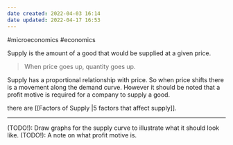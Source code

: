 ```yaml
---
date created: 2022-04-03 16:14
date updated: 2022-04-17 16:53
---
```


#microeconomics #economics

Supply is the amount of a good that would be supplied at a given price.

> When price goes up, quantity goes up.

Supply has a proportional relationship with price. So when price shifts there is a movement along the demand curve.
However it should be noted that a profit motive is required for a company to supply a good.

there are [[Factors of Supply |5 factors that affect supply]].

---

(TODO!): Draw graphs for the supply curve to illustrate what it should look like.
(TODO!): A note on what profit motive is.
